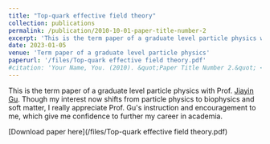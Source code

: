 ```yaml
---
title: "Top-quark effective field theory"
collection: publications
permalink: /publication/2010-10-01-paper-title-number-2
excerpt: 'This is the term paper of a graduate level particle physics with Prof.Jiayin Gu.'
date: 2023-01-05
venue: 'Term paper of a graduate level particle physics'
paperurl: '/files/Top-quark effective field theory.pdf'
#citation: 'Your Name, You. (2010). &quot;Paper Title Number 2.&quot; <i>Journal 1</i>. 1(2).'
---
```

This is the term paper of a graduate level particle physics with Prof. [Jiayin Gu](https://inspirehep.net/authors/1274618). Though my interest now shifts from particle physics to biophysics and soft matter, I really appreciate Prof. Gu's instruction and encouragement to me, which give me confidence to further my career in academia.

[Download paper here](/files/Top-quark effective field theory.pdf)


